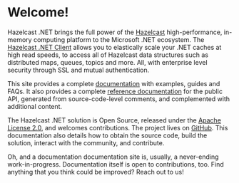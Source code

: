 # Welcome!

Hazelcast .NET brings the full power of the [Hazelcast](https://hazelcast.com) high-performance, in-memory computing platform to the Microsoft .NET ecosystem. The 
[Hazelcast .NET Client](https://hazelcast.com/clients/dotnet/) allows you to elastically scale your .NET caches at high read speeds, to access all of Hazelcast data structures such as distributed maps, queues, topics and more. All, with enterprise level security through SSL and mutual authentication.

This site provides a complete [documentation](doc-index.md) with examples, guides and FAQs. It also provides a complete [reference documentation](api-index.md) for the public API, generated from source-code-level comments, and complemented with additional content.

The Hazelcast .NET solution is Open Source, released under the [Apache License 2.0](https://www.apache.org/licenses/LICENSE-2.0), and welcomes contributions. The project lives on [GitHub](https://github.com/hazelcast/hazelcast-csharp-client). This documentation also details how to obtain the source code, build the solution, interact with the community, and contribute. 

Oh, and a documentation documentation site is, usually, a never-ending work-in-progress. Documentation itself is open to contributions, too. Find anything that you think could be improved? Reach out to us!